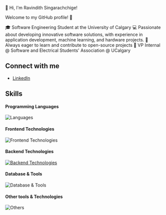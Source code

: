 👋 Hi, I'm Ravindith Singarachchige!

Welcome to my GitHub profile! 🌟

🎓 Software Engineering Student at the University of Calgary
💻 Passionate about developing innovative software solutions, with experience in application development, machine learning, and hardware projects.
🌱 Always eager to learn and contribute to open-source projects
🚀 VP Internal @ Software and Electrical Students' Association @ UCalgary

## Connect with me
- [LinkedIn](https://www.linkedin.com/in/ravindith-sr)

## Skills

#### Programming Languages
![Languages](https://skillicons.dev/icons?i=c,cpp,js,go,python,java,swift,kotlin)

#### Frontend Technologies
![Frontend Technologies](https://skillicons.dev/icons?i=react,angular,next,html,css,tailwind)

#### Backend Technologies
[![Backend Technologies](https://skillicons.dev/icons?i=aws,azure,django,flask,docker,fastapi&perline=3)](https://skillicons.dev)

#### Database & Tools
![Database & Tools](https://skillicons.dev/icons?i=mysql,mongodb,bitbucket,jira)

#### Other tools & Technologies
![Others](https://skillicons.dev/icons?i=git,github,markdown,netlify,vercel,vscode,figma,,githubactions,gitlab)




